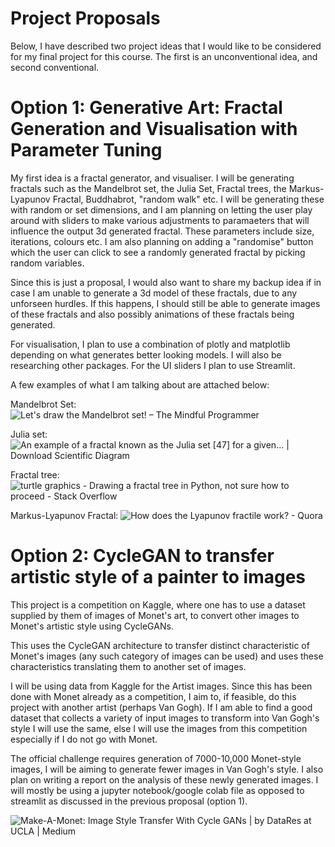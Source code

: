 # Project Proposals
Below, I have described two project ideas that I would like to be considered for my final project for this course. The first is an unconventional idea, and second conventional.


# Option 1: Generative Art: Fractal Generation and Visualisation with Parameter Tuning

My first idea is a fractal generator, and visualiser. I will be generating fractals such as the Mandelbrot set, the Julia Set, Fractal trees, the Markus-Lyapunov Fractal, Buddhabrot, "random walk" etc. I will be generating these with random or set dimensions, and I am planning on letting the user play around with sliders to make various adjustments to paramaeters that will influence the output 3d generated fractal. These parameters include size, iterations, colours etc. I am also planning on adding a "randomise" button which the user can click to see a randomly generated fractal by picking random variables.

Since this is just a proposal, I would also want to share my backup idea if in case I am unable to generate a 3d model of these fractals, due to any unforseen hurdles. If this happens, I should still be able to generate images of these fractals and also possibly animations of these fractals being generated. 

For visualisation, I plan to use a combination of plotly and matplotlib depending on what generates better looking models. I will also be researching other packages. For the UI sliders I plan to use Streamlit.

A few examples of what I am talking about are attached below:

Mandelbrot Set:
![Let's draw the Mandelbrot set! – The Mindful Programmer](https://jonisalonen.com/wp-content/uploads/mandelbrot1.png)

Julia set:
![An example of a fractal known as the Julia set [47] for a given... |  Download Scientific Diagram](https://www.researchgate.net/publication/326965061/figure/fig1/AS:658393085784064@1533984552077/An-example-of-a-fractal-known-as-the-Julia-set-47-for-a-given-constant-offset-c.png)

Fractal tree:
![turtle graphics - Drawing a fractal tree in Python, not sure how to proceed  - Stack Overflow](https://i.stack.imgur.com/dgkgO.png)

Markus-Lyapunov Fractal:
![How does the Lyapunov fractile work? - Quora](https://qph.cf2.quoracdn.net/main-qimg-be031b80fc9a5e92474bbc8767aac760-pjlq)

# Option 2: CycleGAN to transfer artistic style of a painter to images

This project is a competition on Kaggle, where one has to use a dataset supplied by them of images of Monet's art, to convert other images to Monet's artistic style using CycleGANs. 

This uses the CycleGAN architecture to transfer distinct characteristic of Monet's images (any such category of images can be used) and uses these characteristics translating them to another set of images. 

I will be using data from Kaggle for the Artist images. Since this has been done with Monet already as a competition, I aim to, if feasible, do this project with another artist (perhaps Van Gogh). If I am able to find a good dataset that collects a variety of input images to transform into Van Gogh's style I will use the same, else I will use the images from this competition especially if I do not go with Monet.

The official challenge requires generation of 7000-10,000 Monet-style images, I will be aiming to generate fewer images in Van Gogh's style. I also plan on writing a report on the analysis of these newly generated images. I will mostly be using a jupyter notebook/google colab file as opposed to streamlit as discussed in the previous proposal (option 1).

![Make-A-Monet: Image Style Transfer With Cycle GANs | by DataRes at UCLA |  Medium](https://miro.medium.com/v2/resize:fit:1400/0*vEJOv0dMLr5Wv3Bg)

